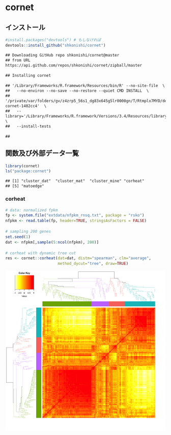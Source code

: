 cornet
================

インストール
------------

``` r
#install.packages("devtools") # もしなければ
devtools::install_github("shkonishi/cornet")
```

    ## Downloading GitHub repo shkonishi/cornet@master
    ## from URL https://api.github.com/repos/shkonishi/cornet/zipball/master

    ## Installing cornet

    ## '/Library/Frameworks/R.framework/Resources/bin/R' --no-site-file  \
    ##   --no-environ --no-save --no-restore --quiet CMD INSTALL  \
    ##   '/private/var/folders/gv/z4zrp5_56s1_dg83x645g5lr0000gn/T/Rtmplx7MYD/devtoolsb5b824d65798/shkonishi-cornet-1402cc4'  \
    ##   --library='/Library/Frameworks/R.framework/Versions/3.4/Resources/library'  \
    ##   --install-tests

    ## 

関数及び外部データ一覧
----------------------

``` r
library(cornet)
ls("package:cornet")
```

    ## [1] "cluster_dat"  "cluster_mat"  "cluster_mine" "corheat"     
    ## [5] "matoedge"

### corheat

``` r
# data: normalized fpkm
fp <- system.file("extdata/nfpkm_rnsq.txt", package = "rsko")
nfpkm <- read.table(fp, header=TRUE, stringsAsFactors = FALSE)

# sampling 200 genes
set.seed(1)
dat <- nfpkm[,sample(5:ncol(nfpkm), 200)]

# corheat with dynamic tree cut
res <- cornet::corheat(dat=dat, distm="spearman", clm="average", 
                       method_dycut="tree", draw=TRUE)
```

![](README_files/figure-markdown_github-ascii_identifiers/unnamed-chunk-3-1.png)
